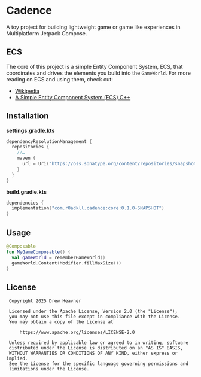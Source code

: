 # Cadence

A toy project for building lightweight game or game like experiences in Multiplatform Jetpack Compose.

## ECS

The core of this project is a simple Entity Component System, ECS, that coordinates and drives the elements you build into the `GameWorld`. For more reading on ECS and using them, check out:

- [Wikipedia](https://en.wikipedia.org/wiki/Entity_component_system)
- [A Simple Entity Component System (ECS) C++](https://austinmorlan.com/posts/entity_component_system/)

## Installation

**settings.gradle.kts**

```kotlin
dependencyResolutionManagement {
  repositories {
    //…
    maven {
      url = Uri("https://oss.sonatype.org/content/repositories/snapshots")
    }
  }
}
```

**build.gradle.kts**

```kotlin
dependencies {
  implementation("com.r0adkll.cadence:core:0.1.0-SNAPSHOT")
}
```

## Usage

```kotlin
@Composable
fun MyGameComposable() {
  val gameWorld = rememberGameWorld()
  gameWorld.Content(Modifier.fillMaxSize())
}
```

## License

```
 Copyright 2025 Drew Heavner

 Licensed under the Apache License, Version 2.0 (the "License");
 you may not use this file except in compliance with the License.
 You may obtain a copy of the License at

     https://www.apache.org/licenses/LICENSE-2.0

 Unless required by applicable law or agreed to in writing, software
 distributed under the License is distributed on an "AS IS" BASIS,
 WITHOUT WARRANTIES OR CONDITIONS OF ANY KIND, either express or implied.
 See the License for the specific language governing permissions and
 limitations under the License.

```
